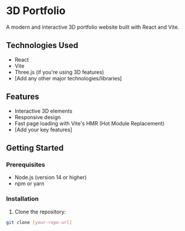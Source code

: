 # 3D Portfolio

A modern and interactive 3D portfolio website built with React and Vite.

## Technologies Used

- React
- Vite
- Three.js (if you're using 3D features)
- [Add any other major technologies/libraries]

## Features

- Interactive 3D elements
- Responsive design
- Fast page loading with Vite's HMR (Hot Module Replacement)
- [Add your key features]

## Getting Started

### Prerequisites

- Node.js (version 14 or higher)
- npm or yarn

### Installation

1. Clone the repository:
```bash
git clone [your-repo-url]
